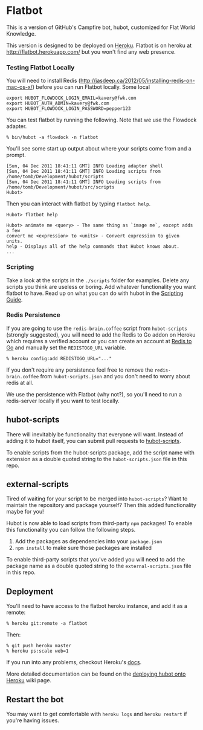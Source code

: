 # Flatbot

This is a version of GitHub's Campfire bot, hubot, customized for Flat World Knowledge.

This version is designed to be deployed on [Heroku][heroku]. Flatbot is on heroku at http://flatbot.herokuapp.com/ but you won't find any web presence.

[heroku]: http://www.heroku.com

### Testing Flatbot Locally

You will need to install Redis (http://jasdeep.ca/2012/05/installing-redis-on-mac-os-x/) before you can run Flatbot locally. Some local

    export HUBOT_FLOWDOCK_LOGIN_EMAIL=kavery@fwk.com
    export HUBOT_AUTH_ADMIN=kavery@fwk.com 
    export HUBOT_FLOWDOCK_LOGIN_PASSWORD=pepper123  

You can test flatbot by running the following. Note that we use the Flowdock adapter.

    % bin/hubot -a flowdock -n flatbot

You'll see some start up output about where your scripts come from and a
prompt.

    [Sun, 04 Dec 2011 18:41:11 GMT] INFO Loading adapter shell
    [Sun, 04 Dec 2011 18:41:11 GMT] INFO Loading scripts from /home/tomb/Development/hubot/scripts
    [Sun, 04 Dec 2011 18:41:11 GMT] INFO Loading scripts from /home/tomb/Development/hubot/src/scripts
    Hubot>

Then you can interact with flatbot by typing `flatbot help`.

    Hubot> flatbot help

    Hubot> animate me <query> - The same thing as `image me`, except adds a few
    convert me <expression> to <units> - Convert expression to given units.
    help - Displays all of the help commands that Hubot knows about.
    ...


### Scripting

Take a look at the scripts in the `./scripts` folder for examples.
Delete any scripts you think are useless or boring.  Add whatever functionality you
want flatbot to have. Read up on what you can do with hubot in the [Scripting Guide](https://github.com/github/hubot/blob/master/docs/scripting.md).

### Redis Persistence

If you are going to use the `redis-brain.coffee` script from `hubot-scripts`
(strongly suggested), you will need to add the Redis to Go addon on Heroku which requires a verified
account or you can create an account at [Redis to Go][redistogo] and manually
set the `REDISTOGO_URL` variable.

    % heroku config:add REDISTOGO_URL="..."

If you don't require any persistence feel free to remove the
`redis-brain.coffee` from `hubot-scripts.json` and you don't need to worry
about redis at all.

[redistogo]: https://redistogo.com/

We use the persistence with Flatbot (why not?), so you'll need to run a redis-server locally if you want to test locally.

## hubot-scripts

There will inevitably be functionality that everyone will want. Instead
of adding it to hubot itself, you can submit pull requests to
[hubot-scripts][hubot-scripts].

To enable scripts from the hubot-scripts package, add the script name with
extension as a double quoted string to the `hubot-scripts.json` file in this
repo.

[hubot-scripts]: https://github.com/github/hubot-scripts

## external-scripts

Tired of waiting for your script to be merged into `hubot-scripts`? Want to
maintain the repository and package yourself? Then this added functionality
maybe for you!

Hubot is now able to load scripts from third-party `npm` packages! To enable
this functionality you can follow the following steps.

1. Add the packages as dependencies into your `package.json`
2. `npm install` to make sure those packages are installed

To enable third-party scripts that you've added you will need to add the package
name as a double quoted string to the `external-scripts.json` file in this repo.

## Deployment

You'll need to have access to the flatbot heroku instance, and add it as a remote:

    % heroku git:remote -a flatbot

Then:

    % git push heroku master
    % heroku ps:scale web=1

If you run into any problems, checkout Heroku's [docs][heroku-node-docs].

More detailed documentation can be found on the
[deploying hubot onto Heroku][deploy-heroku] wiki page.

[heroku-node-docs]: http://devcenter.heroku.com/articles/node-js
[deploy-heroku]: https://github.com/github/hubot/blob/master/docs/deploying/heroku.md
[deploy-unix]: https://github.com/github/hubot/blob/master/docs/deploying/unix.md
[deploy-windows]: https://github.com/github/hubot/blob/master/docs/deploying/unix.md

## Restart the bot

You may want to get comfortable with `heroku logs` and `heroku restart`
if you're having issues.
